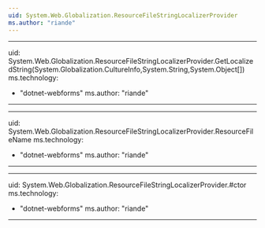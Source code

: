 ```yaml
---
uid: System.Web.Globalization.ResourceFileStringLocalizerProvider
ms.author: "riande"
---
```


---
uid: System.Web.Globalization.ResourceFileStringLocalizerProvider.GetLocalizedString(System.Globalization.CultureInfo,System.String,System.Object[])
ms.technology: 
  - "dotnet-webforms"
ms.author: "riande"
---

---
uid: System.Web.Globalization.ResourceFileStringLocalizerProvider.ResourceFileName
ms.technology: 
  - "dotnet-webforms"
ms.author: "riande"
---

---
uid: System.Web.Globalization.ResourceFileStringLocalizerProvider.#ctor
ms.technology: 
  - "dotnet-webforms"
ms.author: "riande"
---
